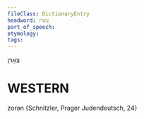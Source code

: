 ```yaml
---
fileClass: DictionaryEntry
headword: צאָרן
part_of_speech: 
etymology: 
tags: 
---
```

צאָרן

WESTERN
========

zorən {Schnitzler, Prager Judendeutsch, 24}